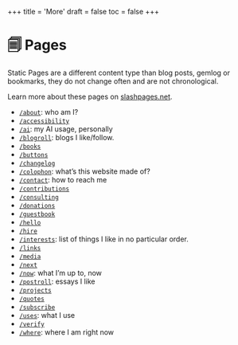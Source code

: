 +++
title = 'More'
draft = false
toc = false
+++

# 🗐 Pages

Static Pages are a different content type than blog posts, gemlog or bookmarks, they
do not change often and are not chronological.

Learn more about these pages on [slashpages.net](https://slashpages.net/).

- [`/about`](about.md): who am I?
- [`/accessibility`](accessibility.md)
- [`/ai`](ai.md): my AI usage, personally
- [`/blogroll`](blogroll.md): blogs I like/follow.
- [`/books`](books.md)
- [`/buttons`](buttons.md)
- [`/changelog`](changelog.md)
- [`/colophon`](colophon.md): what’s this website made of?
- [`/contact`](contact.md): how to reach me
- [`/contributions`](contributions.md)
- [`/consulting`](consulting.md)
- [`/donations`](donations.md)
- [`/guestbook`](guestbook.md)
- [`/hello`](hello.md)
- [`/hire`](hire.md)
- [`/interests`](interests.md): list of things I like in no particular order.
- [`/links`](links.md)
- [`/media`](media.md)
- [`/next`](next.md)
- [`/now`](now.md): what I’m up to, now
- [`/postroll`](postroll.md): essays I like
- [`/projects`](projects.md)
- [`/quotes`](quotes.md)
- [`/subscribe`](subscribe.md)
- [`/uses`](uses.md): what I use
- [`/verify`](verify.md)
- [`/where`](where.md): where I am right now
